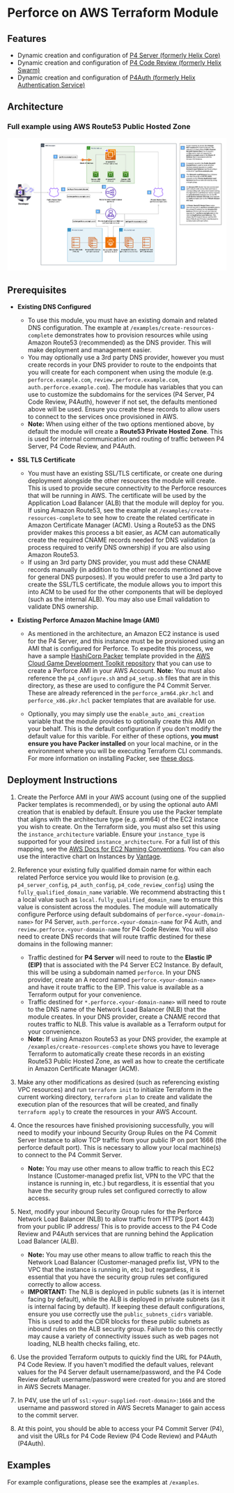 # Perforce on AWS Terraform Module

## Features
- Dynamic creation and configuration of [P4 Server (formerly Helix Core)](https://www.perforce.com/products/helix-core)
- Dynamic creation and configuration of [P4 Code Review (formerly Helix Swarm)](https://www.perforce.com/products/helix-swarm)
- Dynamic creation and configuration of [P4Auth (formerly Helix Authentication Service)](https://help.perforce.com/helix-core/integrations-plugins/helix-auth-svc/current/Content/HAS/overview-of-has.html)


## Architecture
### Full example using AWS Route53 Public Hosted Zone
![perforce-complete-arch](./assets/media/diagrams/perforce-arch-cdg-toolkit-terraform-aws-perforce-full-arch-route53-dns.png)


## Prerequisites
- **Existing DNS Configured**
  - To use this module, you must have an existing domain and related DNS configuration. The example at `/examples/create-resources-complete` demonstrates how to provision resources while using Amazon Route53 (recommended) as the DNS provider. This will make deployment and management easier.
  - You may optionally use a 3rd party DNS provider, however you must create records in your DNS provider to route to the endpoints that you will create for each component when using the module (e.g. `perforce.example.com`, `review.perforce.example.com`, `auth.perforce.example.com`). The module has variables that you can use to customize the subdomains for the services (P4 Server, P4 Code Review, P4Auth), however if not set, the defaults mentioned above will be used. Ensure you create these records to allow users to connect to the services once provisioned in AWS.
  - **Note:** When using either of the two options mentioned above, by default the module will create a **Route53 Private Hosted Zone**. This is used for internal communication and routing of traffic between P4 Server, P4 Code Review, and P4Auth.
- **SSL TLS Certificate**
  - You must have an existing SSL/TLS certificate, or create one during deployment alongside the other resources the module will create. This is used to provide secure connectivity to the Perforce resources that will be running in AWS. The certificate will be used by the Application Load Balancer (ALB) that the module will deploy for you. If using Amazon Route53, see the example at `/examples/create-resources-complete` to see how to create the related certificate in Amazon Certificate Manager (ACM). Using a Route53 as the DNS provider makes this process a bit easier, as ACM can automatically create the required CNAME records needed for DNS validation (a process required to verify DNS ownership) if you are also using Amazon Route53.
  - If using an 3rd party DNS provider, you must add these CNAME records manually (in addition to the other records mentioned above for general DNS purposes). If you would prefer to use a 3rd party to create the SSL/TLS certificate, the module allows you to import this into ACM to be used for the other components that will be deployed (such as the internal ALB). You may also use Email validation to validate DNS ownership.

- **Existing Perforce Amazon Machine Image (AMI)**
  - As mentioned in the architecture, an Amazon EC2 instance is used for the P4 Server, and this instance must be be provisioned using an AMI that is configured for Perforce. To expedite this process, we have a sample [HashiCorp Packer](https://www.packer.io/) template provided in the [AWS Cloud Game Development Toolkit repository](https://github.com/aws-games/cloud-game-development-toolkit/tree/main/assets/packer/perforce/helix-core) that you can use to create a Perforce AMI in your AWS Account. **Note:** You must also reference the `p4_configure.sh` and `p4_setup.sh` files that are in this directory, as these are used to configure the P4 Commit Server. These are already referenced in the `perforce_arm64.pkr.hcl` and `perforce_x86.pkr.hcl` packer templates that are available for use.

  - Optionally, you may simply use the `enable_auto_ami_creation` variable that the module provides to optionally create this AMI on your behalf. This is the default configuration if you don't modify the default value for this varible. For either of these options, **you must ensure you have Packer installed** on your local machine, or in the environment where you will be executing Terraform CLI commands. For more information on installing Packer, see [these docs](https://developer.hashicorp.com/packer/tutorials/docker-get-started/get-started-install-cli).


## Deployment Instructions
1. Create the Perforce AMI in your AWS account (using one of the supplied Packer templates is recommended), or by using the optional auto AMI creation that is enabled by default. Ensure you use the Packer template that aligns with the architecture type (e.g. arm64) of the EC2 instance you wish to create. On the Terraform side, you must also set this using the `instance_architecture` variable. Ensure your `instance_type` is supported for your desired `instance_architecture`. For a full list of this mapping, see the [AWS Docs for EC2 Naming Conventions](https://docs.aws.amazon.com/ec2/latest/instancetypes/instance-type-names.html). You can also use the interactive chart on Instances by [Vantage](https://instances.vantage.sh/).

2. Reference your existing fully qualified domain name for within each related Perforce service you would like to provision (e.g. `p4_server_config`, `p4_auth_config`, `p4_code_review_config`) using the `fully_qualified_domain_name` variable. We recommend abstracting this t a local value such as `local.fully_qualified_domain_name` to ensure this value is consistent across the modules. The module will automatically configure Perforce using default subdomains of `perforce.<your-domain-name>` for P4 Server, `auth.perforce.<your-domain-name` for P4 Auth, and `review.perforce.<your-domain-name` for P4 Code Review. You will also need to create DNS records that will route traffic destined for these domains in the following manner:
    - Traffic destined for **P4 Server** will need to route to the **Elastic IP (EIP)** that is associated with the P4 Server EC2 Instance. By default, this will be using a subdomain named `perforce`. In your DNS provider, create an A record named `perforce.<your-domain-name>` and have it route traffic to the EIP. This value is available as a Terraform output for your convenience.
    - Traffic destined for `*.perforce.<your-domain-name>` will need to route to the DNS name of the Network Load Balancer (NLB) that the module creates. In your DNS provider, create a CNAME record that routes traffic to NLB. This value is available as a Terraform output for your convenience.
    - **Note:** If using Amazon Route53 as your DNS provider, the example at  `/examples/create-resources-complete` shows you have to leverage Terraform to automatically create these records in an existing Route53 Public Hosted Zone, as well as how to create the certificate in Amazon Certificate Manager (ACM).

3. Make any other modifications as desired (such as referencing existing VPC resources) and run `terraform init` to initialize Terraform in the current working directory, `terraform plan` to create and validate the execution plan of the resources that will be created, and finally `terraform apply` to create the resources in your AWS Account.
4. Once the resources have finished provisioning successfully, you will need to modify your inbound Security Group Rules on the P4 Commit Server Instance to allow TCP traffic from your public IP on port 1666 (the perforce default port). This is necessary to allow your local machine(s) to connect to the P4 Commit Server.
    - **Note:** You may use other means to allow traffic to reach this EC2 Instance (Customer-managed prefix list, VPN to the VPC that the instance is running in, etc.) but regardless, it is essential that you have the security group rules set configured correctly to allow access.
5. Next, modify your inbound Security Group rules for the Perforce Network Load Balancer (NLB) to allow traffic from HTTPS (port 443) from your public IP address/ This is to provide access to the P4 Code Review and P4Auth services that are running behind the Application Load Balancer (ALB).
    - **Note:** You may use other means to allow traffic to reach this the Network Load Balancer (Customer-managed prefix list, VPN to the VPC that the instance is running in, etc.) but regardless, it is essential that you have the security group rules set configured correctly to allow access.
    - **IMPORTANT:** The NLB is deployed in public subnets (as it is internet facing by default), while the ALB is deployed in private subnets (as it is internal facing by default). If keeping these default configurations, ensure you use correctly use the `public_subnets_cidrs` variable. This is used to add the CIDR blocks for these public subnets as inbound rules on the ALB security group. Failure to do this correctly may cause a variety of connectivity issues such as web pages not loading, NLB health checks failing, etc.
6. Use the provided Terraform outputs to quickly find the URL for P4Auth, P4 Code Review. If you haven't modified the default values, relevant values for the P4 Server default username/password, and the P4 Code Review default username/password were created for you and are stored in AWS Secrets Manager.
7. In P4V, use the url of `ssl:<your-supplied-root-domain>:1666` and the username and password stored in AWS Secrets Manager to gain access to the commit server.
8. At this point, you should be able to access your P4 Commit Server (P4), and visit the URLs for P4 Code Review (P4 Code Review) and P4Auth (P4Auth).


## Examples
For example configurations, please see the examples at `/examples`.

<!-- BEGIN_TF_DOCS -->
